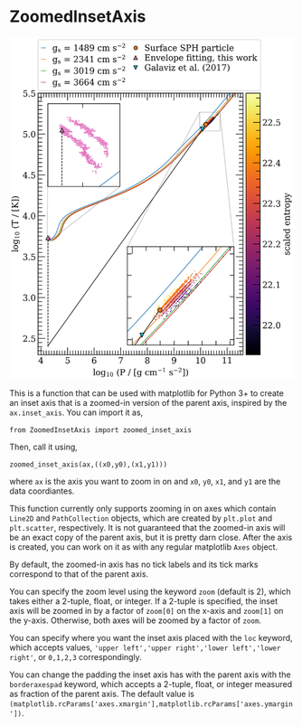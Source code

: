 # ZoomedInsetAxis

![Example image](https://github.com/hatfullr/ZoomedInsetAxis/blob/main/all_solutions_with_particles_Galaviz_Tr_take4.png)

This is a function that can be used with matplotlib for Python 3+ to create an inset axis that is a zoomed-in version of the parent axis, inspired by the `ax.inset_axis`. You can import it as,
```
from ZoomedInsetAxis import zoomed_inset_axis
```
Then, call it using,
```
zoomed_inset_axis(ax,((x0,y0),(x1,y1)))
```
where `ax` is the axis you want to zoom in on and `x0`, `y0`, `x1`, and `y1` are the data coordiantes.

This function currently only supports zooming in on axes which contain `Line2D` and `PathCollection` objects, which are created by `plt.plot` and `plt.scatter`, respectively. It is not guaranteed that the zoomed-in axis will be an exact copy of the parent axis, but it is pretty darn close. After the axis is created, you can work on it as with any regular matplotlib `Axes` object.

By default, the zoomed-in axis has no tick labels and its tick marks correspond to that of the parent axis.

You can specify the zoom level using the keyword `zoom` (default is 2), which takes either a 2-tuple, float, or integer. If a 2-tuple is specified, the inset axis will be zoomed in by a factor of `zoom[0]` on the x-axis and `zoom[1]` on the y-axis. Otherwise, both axes will be zoomed by a factor of `zoom`. 

You can specify where you want the inset axis placed with the `loc` keyword, which accepts values, `'upper left','upper right','lower left','lower right'`, or `0,1,2,3` correspondingly.

You can change the padding the inset axis has with the parent axis with the `borderaxespad` keyword, which accepts a 2-tuple, float, or integer measured as fraction of the parent axis. The default value is `(matplotlib.rcParams['axes.xmargin'],matplotlib.rcParams['axes.ymargin'])`.

